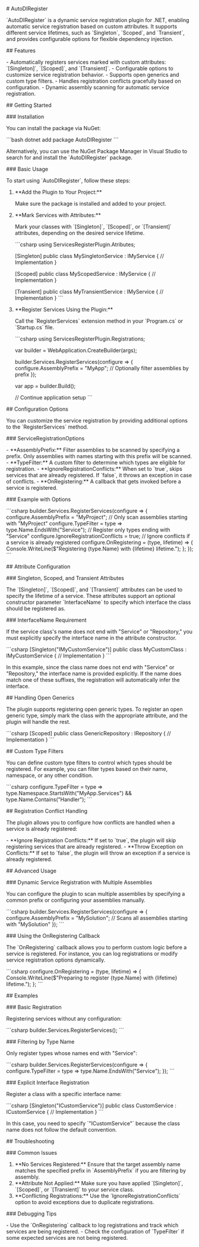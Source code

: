 \# AutoDIRegister

\`AutoDIRegister\` is a dynamic service registration plugin for .NET, enabling automatic service registration based on custom attributes. It supports different service lifetimes, such as \`Singleton\`, \`Scoped\`, and \`Transient\`, and provides configurable options for flexible dependency injection.

\## Features

\- Automatically registers services marked with custom attributes: \`\[Singleton\]\`, \`\[Scoped\]\`, and \`\[Transient\]\`.
\- Configurable options to customize service registration behavior.
\- Supports open generics and custom type filters.
\- Handles registration conflicts gracefully based on configuration.
\- Dynamic assembly scanning for automatic service registration.

\## Getting Started

\### Installation

You can install the package via NuGet:

\`\`\`bash
dotnet add package AutoDIRegister
\`\`\`

Alternatively, you can use the NuGet Package Manager in Visual Studio to search for and install the \`AutoDIRegister\` package.

\### Basic Usage

To start using \`AutoDIRegister\`, follow these steps:

1. \*\*Add the Plugin to Your Project:\*\*

   Make sure the package is installed and added to your project.

2. \*\*Mark Services with Attributes:\*\*

   Mark your classes with \`\[Singleton\]\`, \`\[Scoped\]\`, or \`\[Transient\]\` attributes, depending on the desired service lifetime.

   \`\`\`csharp
   using ServicesRegisterPlugin.Atributes;

   \[Singleton\]
   public class MySingletonService : IMyService
   {
       // Implementation
   }

   \[Scoped\]
   public class MyScopedService : IMyService
   {
       // Implementation
   }

   \[Transient\]
   public class MyTransientService : IMyService
   {
       // Implementation
   }
   \`\`\`

3. \*\*Register Services Using the Plugin:\*\*

   Call the \`RegisterServices\` extension method in your \`Program.cs\` or \`Startup.cs\` file.

   \`\`\`csharp
   using ServicesRegisterPlugin.Registrations;

   var builder = WebApplication.CreateBuilder(args);

   builder.Services.RegisterServices(configure =>
   {
       configure.AssemblyPrefix = "MyApp"; // Optionally filter assemblies by prefix
   });

   var app = builder.Build();

   // Continue application setup
   \`\`\`

\## Configuration Options

You can customize the service registration by providing additional options to the \`RegisterServices\` method.

\### ServiceRegistrationOptions

\- \*\*AssemblyPrefix:\*\* Filter assemblies to be scanned by specifying a prefix. Only assemblies with names starting with this prefix will be scanned.
\- \*\*TypeFilter:\*\* A custom filter to determine which types are eligible for registration.
\- \*\*IgnoreRegistrationConflicts:\*\* When set to \`true\`, skips services that are already registered. If \`false\`, it throws an exception in case of conflicts.
\- \*\*OnRegistering:\*\* A callback that gets invoked before a service is registered.

\### Example with Options

\`\`\`csharp
builder.Services.RegisterServices(configure =>
{
    configure.AssemblyPrefix = "MyProject"; // Only scan assemblies starting with "MyProject"
    configure.TypeFilter = type => type.Name.EndsWith("Service"); // Register only types ending with "Service"
    configure.IgnoreRegistrationConflicts = true; // Ignore conflicts if a service is already registered
    configure.OnRegistering = (type, lifetime) =>
    {
        Console.WriteLine($"Registering {type.Name} with {lifetime} lifetime.");
    };
});
\`\`\`

\## Attribute Configuration

\### Singleton, Scoped, and Transient Attributes

The \`\[Singleton\]\`, \`\[Scoped\]\`, and \`\[Transient\]\` attributes can be used to specify the lifetime of a service. These attributes support an optional constructor parameter \`InterfaceName\` to specify which interface the class should be registered as.

\### InterfaceName Requirement

If the service class's name does not end with "Service" or "Repository," you must explicitly specify the interface name in the attribute constructor.

\`\`\`csharp
\[Singleton("IMyCustomService")\]
public class MyCustomClass : IMyCustomService
{
    // Implementation
}
\`\`\`

In this example, since the class name does not end with "Service" or "Repository," the interface name is provided explicitly. If the name does match one of these suffixes, the registration will automatically infer the interface.

\## Handling Open Generics

The plugin supports registering open generic types. To register an open generic type, simply mark the class with the appropriate attribute, and the plugin will handle the rest.

\`\`\`csharp
\[Scoped\]
public class GenericRepository<T> : IRepository<T>
{
    // Implementation
}
\`\`\`

\## Custom Type Filters

You can define custom type filters to control which types should be registered. For example, you can filter types based on their name, namespace, or any other condition.

\`\`\`csharp
configure.TypeFilter = type => type.Namespace.StartsWith("MyApp.Services") && type.Name.Contains("Handler");
\`\`\`

\## Registration Conflict Handling

The plugin allows you to configure how conflicts are handled when a service is already registered:

\- \*\*Ignore Registration Conflicts:\*\* If set to \`true\`, the plugin will skip registering services that are already registered.
\- \*\*Throw Exception on Conflicts:\*\* If set to \`false\`, the plugin will throw an exception if a service is already registered.

\## Advanced Usage

\### Dynamic Service Registration with Multiple Assemblies

You can configure the plugin to scan multiple assemblies by specifying a common prefix or configuring your assemblies manually.

\`\`\`csharp
builder.Services.RegisterServices(configure =>
{
    configure.AssemblyPrefix = "MySolution"; // Scans all assemblies starting with "MySolution"
});
\`\`\`

\### Using the OnRegistering Callback

The \`OnRegistering\` callback allows you to perform custom logic before a service is registered. For instance, you can log registrations or modify service registration options dynamically.

\`\`\`csharp
configure.OnRegistering = (type, lifetime) =>
{
    Console.WriteLine($"Preparing to register {type.Name} with {lifetime} lifetime.");
};
\`\`\`

\## Examples

\### Basic Registration

Registering services without any configuration:

\`\`\`csharp
builder.Services.RegisterServices();
\`\`\`

\### Filtering by Type Name

Only register types whose names end with "Service":

\`\`\`csharp
builder.Services.RegisterServices(configure =>
{
    configure.TypeFilter = type => type.Name.EndsWith("Service");
});
\`\`\`

\### Explicit Interface Registration

Register a class with a specific interface name:

\`\`\`csharp
\[Singleton("ICustomService")\]
public class CustomService : ICustomService
{
    // Implementation
}
\`\`\`

In this case, you need to specify \`"ICustomService"\` because the class name does not follow the default convention.

\## Troubleshooting

\### Common Issues

1. \*\*No Services Registered:\*\* Ensure that the target assembly name matches the specified prefix in \`AssemblyPrefix\` if you are filtering by assembly.
2. \*\*Attribute Not Applied:\*\* Make sure you have applied \`\[Singleton\]\`, \`\[Scoped\]\`, or \`\[Transient\]\` to your service class.
3. \*\*Conflicting Registrations:\*\* Use the \`IgnoreRegistrationConflicts\` option to avoid exceptions due to duplicate registrations.

\### Debugging Tips

\- Use the \`OnRegistering\` callback to log registrations and track which services are being registered.
\- Check the configuration of \`TypeFilter\` if some expected services are not being registered.
